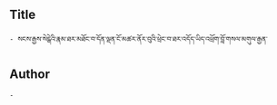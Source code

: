 ## Title
	- སངས་རྒྱས་སེངྒེའི་རྣམ་ཐར་མཐོང་བ་དོན་ལྡན་ངོ་མཚར་ནོར་བུའི་ཕྲེང་བ་ཐར་འདོད་ཡིད་འཕྲོག་བློ་གསལ་མགུལ་རྒྱན་

## Author
	- 

